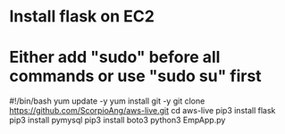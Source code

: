 # Install flask on EC2 
# Either add "sudo" before all commands or use "sudo su" first

#!/bin/bash
yum update -y
yum install git -y
git clone https://github.com/ScorpioAng/aws-live.git
cd aws-live
pip3 install flask
pip3 install pymysql
pip3 install boto3
python3 EmpApp.py
